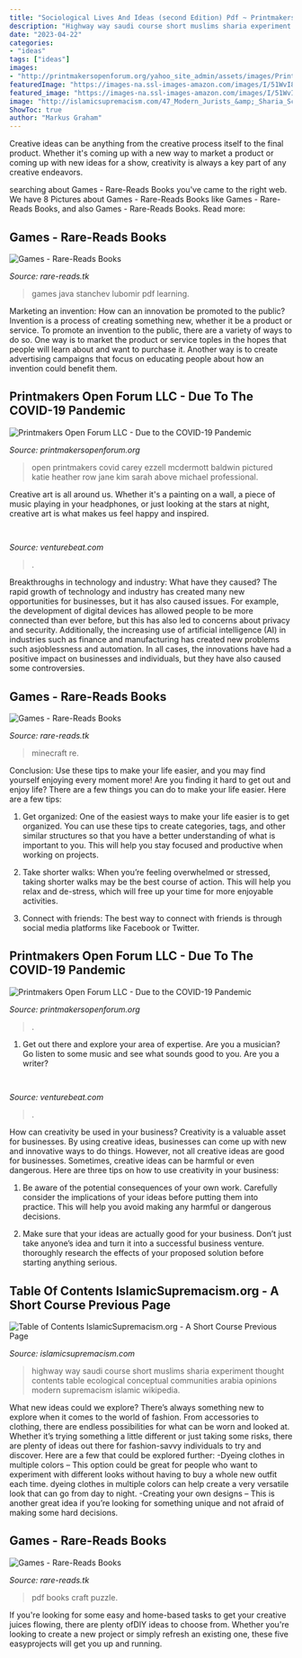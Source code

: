 ```yaml
---
title: "Sociological Lives And Ideas (second Edition) Pdf ~ Printmakers Open Forum Llc"
description: "Highway way saudi course short muslims sharia experiment thought contents table ecological conceptual communities arabia opinions modern supremacism islamic wikipedia"
date: "2023-04-22"
categories:
- "ideas"
tags: ["ideas"]
images:
- "http://printmakersopenforum.org/yahoo_site_admin/assets/images/PrintCamp2018_Printmakers_Open_Forum.232103637_std.jpg"
featuredImage: "https://images-na.ssl-images-amazon.com/images/I/51WvI8ZYU8L._SX311_BO1,204,203,200_.jpg"
featured_image: "https://images-na.ssl-images-amazon.com/images/I/51WvI8ZYU8L._SX311_BO1,204,203,200_.jpg"
image: "http://islamicsupremacism.com/47_Modern_Jurists_&amp;_Sharia_Scholars_Opinions_on_IS&amp;J_files/makkahhighway.jpg"
ShowToc: true
author: "Markus Graham"
---
```



Creative ideas can be anything from the creative process itself to the final product. Whether it's coming up with a new way to market a product or coming up with new ideas for a show, creativity is always a key part of any creative endeavors.

	

		
searching about Games - Rare-Reads Books you've came to the right web. We have 8 Pictures about Games - Rare-Reads Books like Games - Rare-Reads Books,  and also Games - Rare-Reads Books. Read more:
		
    
## Games - Rare-Reads Books

<img loading=lazy src="https://images-na.ssl-images-amazon.com/images/I/51v04WvQ6uL._SX348_BO1,204,203,200_.jpg" onerror="this.onerror=null;this.src='https://tse1.mm.bing.net/th?id=OIP.Jzf-Nbg9JKeqdFJqkS5wGgAAAA&amp;pid=15.1';" alt="Games - Rare-Reads Books">

_Source: rare-reads.tk_

>games java stanchev lubomir pdf learning. 

	

Marketing an invention: How can an innovation be promoted to the public?
Invention is a process of creating something new, whether it be a product or service. To promote an invention to the public, there are a variety of ways to do so. One way is to market the product or service toples in the hopes that people will learn about and want to purchase it. Another way is to create advertising campaigns that focus on educating people about how an invention could benefit them.

    
## Printmakers Open Forum LLC - Due To The COVID-19 Pandemic

<img loading=lazy src="http://printmakersopenforum.org/yahoo_site_admin/assets/images/PrintCamp2018_Printmakers_Open_Forum.232103637_std.jpg" onerror="this.onerror=null;this.src='https://tse1.mm.bing.net/th?id=OIP.A4znTiwwPTTE2X6ecn-VEQHaF7&amp;pid=15.1';" alt="Printmakers Open Forum LLC - Due to the COVID-19 Pandemic">

_Source: printmakersopenforum.org_

>open printmakers covid carey ezzell mcdermott baldwin pictured katie heather row jane kim sarah above michael professional. 

	

Creative art is all around us. Whether it's a painting on a wall, a piece of music playing in your headphones, or just looking at the stars at night, creative art is what makes us feel happy and inspired.

    
## 

<img loading=lazy src="https://venturebeat.com/wp-content/uploads/2019/11/pscamera2.jpg" onerror="this.onerror=null;this.src='https://tse2.mm.bing.net/th?id=OIP.qOm0zofeydK9rCHNG3kcAQHaD_&amp;pid=15.1';" alt="">

_Source: venturebeat.com_

>. 

	

Breakthroughs in technology and industry: What have they caused?
The rapid growth of technology and industry has created many new opportunities for businesses, but it has also caused issues. For example, the development of digital devices has allowed people to be more connected than ever before, but this has also led to concerns about privacy and security. Additionally, the increasing use of artificial intelligence (AI) in industries such as finance and manufacturing has created new problems such asjoblessness and automation. In all cases, the innovations have had a positive impact on businesses and individuals, but they have also caused some controversies.

    
## Games - Rare-Reads Books

<img loading=lazy src="https://images-na.ssl-images-amazon.com/images/I/51WvI8ZYU8L._SX311_BO1,204,203,200_.jpg" onerror="this.onerror=null;this.src='https://tse2.mm.bing.net/th?id=OIP.VH1W8Ry_L3bDOZXxeOGDRQAAAA&amp;pid=15.1';" alt="Games - Rare-Reads Books">

_Source: rare-reads.tk_

>minecraft re. 

	

Conclusion: Use these tips to make your life easier, and you may find yourself enjoying every moment more!
Are you finding it hard to get out and enjoy life? There are a few things you can do to make your life easier. Here are a few tips: 
1. Get organized: One of the easiest ways to make your life easier is to get organized. You can use these tips to create categories, tags, and other similar structures so that you have a better understanding of what is important to you. This will help you stay focused and productive when working on projects. 

2. Take shorter walks: When you’re feeling overwhelmed or stressed, taking shorter walks may be the best course of action. This will help you relax and de-stress, which will free up your time for more enjoyable activities. 

3. Connect with friends: The best way to connect with friends is through social media platforms like Facebook or Twitter.

    
## Printmakers Open Forum LLC - Due To The COVID-19 Pandemic

<img loading=lazy src="http://printmakersopenforum.org/yahoo_site_admin/assets/images/Liz_Castaldo_PrintCamp2019_Printmakers_Open_Forum.273120303_std.jpg" onerror="this.onerror=null;this.src='https://tse2.mm.bing.net/th?id=OIP.saC9AUGq6yfSrtzLL7VEdQHaD4&amp;pid=15.1';" alt="Printmakers Open Forum LLC - Due to the COVID-19 Pandemic">

_Source: printmakersopenforum.org_

>. 

	

1. Get out there and explore your area of expertise. Are you a musician? Go listen to some music and see what sounds good to you. Are you a writer?

    
## 

<img loading=lazy src="https://venturebeat.com/wp-content/uploads/2018/11/ezgif-2-8b08d8aa9798.gif?w=600" onerror="this.onerror=null;this.src='https://tse2.mm.bing.net/th?id=OIP.6AOvLkohiKcp09SqCjW6xAHaEL&amp;pid=15.1';" alt="">

_Source: venturebeat.com_

>. 

	

How can creativity be used in your business?
Creativity is a valuable asset for businesses. By using creative ideas, businesses can come up with new and innovative ways to do things. However, not all creative ideas are good for businesses. Sometimes, creative ideas can be harmful or even dangerous. Here are three tips on how to use creativity in your business: 
1) Be aware of the potential consequences of your own work. Carefully consider the implications of your ideas before putting them into practice. This will help you avoid making any harmful or dangerous decisions. 

2) Make sure that your ideas are actually good for your business. Don’t just take anyone’s idea and turn it into a successful business venture. thoroughly research the effects of your proposed solution before starting anything serious.

    
## Table Of Contents IslamicSupremacism.org - A Short Course Previous Page

<img loading=lazy src="http://islamicsupremacism.com/47_Modern_Jurists_&amp;_Sharia_Scholars_Opinions_on_IS&amp;J_files/makkahhighway.jpg" onerror="this.onerror=null;this.src='https://tse1.mm.bing.net/th?id=OIP.x2iJ4zBiPUOQe2sA0mFzJAAAAA&amp;pid=15.1';" alt="Table of Contents IslamicSupremacism.org - A Short Course Previous Page">

_Source: islamicsupremacism.com_

>highway way saudi course short muslims sharia experiment thought contents table ecological conceptual communities arabia opinions modern supremacism islamic wikipedia. 

	

What new ideas could we explore?
There’s always something new to explore when it comes to the world of fashion. From accessories to clothing, there are endless possibilities for what can be worn and looked at. Whether it’s trying something a little different or just taking some risks, there are plenty of ideas out there for fashion-savvy individuals to try and discover. Here are a few that could be explored further: 
-Dyeing clothes in multiple colors – This option could be great for people who want to experiment with different looks without having to buy a whole new outfit each time. dyeing clothes in multiple colors can help create a very versatile look that can go from day to night. 
-Creating your own designs – This is another great idea if you’re looking for something unique and not afraid of making some hard decisions.

    
## Games - Rare-Reads Books

<img loading=lazy src="https://images-na.ssl-images-amazon.com/images/I/5152pVeUYmL._SX315_BO1,204,203,200_.jpg" onerror="this.onerror=null;this.src='https://tse3.mm.bing.net/th?id=OIP.uOKs1G5OnUeVsQo_epe5EwAAAA&amp;pid=15.1';" alt="Games - Rare-Reads Books">

_Source: rare-reads.tk_

>pdf books craft puzzle. 

	

If you're looking for some easy and home-based tasks to get your creative juices flowing, there are plenty ofDIY ideas to choose from. Whether you're looking to create a new project or simply refresh an existing one, these five easyprojects will get you up and running.

